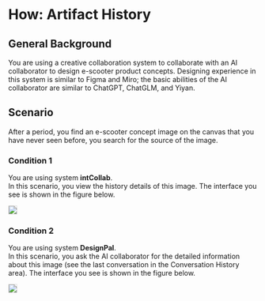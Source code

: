 # How: Artifact History

## General Background
You are using a creative collaboration system to collaborate with an AI collaborator to design e-scooter product concepts. Designing experience in this system is similar to Figma and Miro; the basic abilities of the AI collaborator are similar to ChatGPT, ChatGLM, and Yiyan.

## Scenario
After a period, you find an e-scooter concept image on the canvas that you have never seen before, you search for the source of the image.

### Condition 1
You are using system **intCollab**.<br>
In this scenario, you view the history details of this image. The interface you see is shown in the figure below.

<img src="img/RQ1/How/Artifact_History(How)-WA.webp" style="border: .5px solid Gainsboro; max-width: 75%;">

### Condition 2
You are using system **DesignPal**.<br>
In this scenario, you ask the AI collaborator for the detailed information about this image (see the last conversation in the Conversation History area). The interface you see is shown in the figure below.

<img src="img/RQ1/How/Artifact_History(How)-N.webp" style="border: .5px solid Gainsboro; max-width: 75%;">